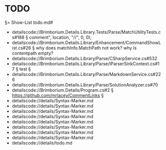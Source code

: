 ﻿# TODO

§> Show-List todo.md#

- detailscode://Brimborium.Details.Library.Tests/Parse/MatchUtilityTests.cs#188 § comment", location, "//", 0, 0);
- detailscode://Brimborium.Details.Library/Enhancement/CommandShowList.cs#26 § why does matchInfo.MatchPath not work? why is contentpath empty?
- detailscode://Brimborium.Details.Library/Parse/CSharpService.cs#532
- detailscode://Brimborium.Details.Library/Parse/IParserSinkContext.cs#17 § test §
- detailscode://Brimborium.Details.Library/Parse/MarkdownService.cs#226
- detailscode://Brimborium.Details.Library/Parse/SolutionAnalyzer.cs#70
- detailscode://Brimborium.Details/Program.cs#2 § https://github.com/mrlacey/CommentLinks §
- detailscode://details/Syntax-Marker.md
- detailscode://details/Syntax-Marker.md
- detailscode://details/Syntax-Marker.md
- detailscode://details/Syntax-Marker.md
- detailscode://details/Syntax-Marker.md
- detailscode://details/Syntax-Marker.md
- detailscode://details/Syntax-Marker.md
- detailscode://details/Syntax-Marker.md
- detailscode://details/todo.md

